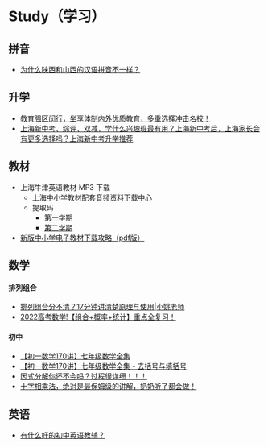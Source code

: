 # Study（学习）

## 拼音
* [为什么陕西和山西的汉语拼音不一样？](https://www.zhihu.com/question/20529164/answer/187091631)

## 升学
* [教育强区闵行，坐享体制内外优质教育，多重选择冲击名校！](https://zhuanlan.zhihu.com/p/366001314)
* [上海新中考、综评、双减，学什么兴趣班最有用？上海新中考后，上海家长会有更多选择吗？上海新中考升学推荐](https://zhuanlan.zhihu.com/p/506522875)

## 教材
* 上海牛津英语教材 MP3 下载
  * [上海中小学教材配套音频资料下载中心](http://mp3.bookmall.com.cn/)
  * 提取码
    * [第一学期](mp3.bookmall.com.cn/img/tqm1.png)
    * [第二学期](mp3.bookmall.com.cn/img/tqm2.png)
* [新版中小学电子教材下载攻略（pdf版）](https://zhuanlan.zhihu.com/p/542007886)

## 数学
#### 排列组合
* [排列组合分不清？17分钟讲清楚原理与使用|小姚老师](https://www.bilibili.com/video/BV1sR4y1c7n3/)
* [2022高考数学!【组合+概率+统计】重点全复习！](https://www.bilibili.com/video/BV14R4y1w7aU/)
#### 初中
* [【初一数学170讲】七年级数学全集](https://www.bilibili.com/video/BV1aP4y1o7n1/?p=1)
* [【初一数学170讲】七年级数学全集 - 去括号与填括号](https://www.bilibili.com/video/BV1aP4y1o7n1/?p=34)
* [因式分解你还不会吗？过程很详细！！！](https://www.bilibili.com/video/BV1um4y117TP/)
* [十字相乘法，绝对是最保姆级的讲解，奶奶听了都会做！](https://www.bilibili.com/video/BV13W4y1L7NJ/)

## 英语
* [有什么好的初中英语教辅？](https://www.zhihu.com/question/29693069)
